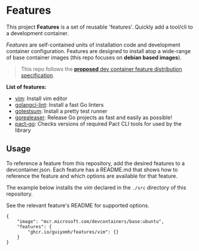 # Features

This project **Features** is a set of reusable 'features'. Quickly add a tool/cli to a development container.

*Features* are self-contained units of installation code and development container configuration. Features are designed to install atop a wide-range of base container images (this repo focuses on **debian based images**).

> This repo follows the [**proposed**  dev container feature distribution specification](https://containers.dev/implementors/features-distribution/).

**List of features:**

* [vim](src/vim/README.md): Install vim editor
* [golangci-lint](src/golangci-lint/README.md): Install a fast Go linters
* [gotestsum](src/gotestsum/README.md): Install a pretty test runner
* [gorealeaser](src/goreleaser/README.md): Release Go projects as fast and easily as possible!
* [pact-go](src/pact-go/README.md): Checks versions of required Pact CLI tools for used by the library

## Usage

To reference a feature from this repository, add the desired features to a devcontainer.json. Each feature has a README.md that shows how to reference the feature and which options are available for that feature.

The example below installs the *vim* declared in the `./src` directory of this repository.

See the relevant feature's README for supported options.

```jsonc
{
    "image": "mcr.microsoft.com/devcontainers/base:ubuntu",
    "features": {
        "ghcr.io/guiyomh/features/vim": {}
    }
}
```
